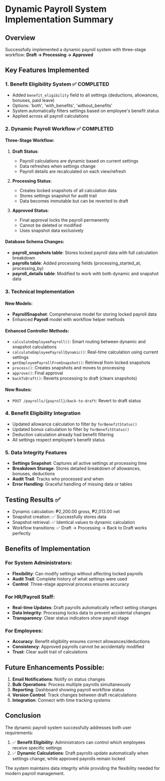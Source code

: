 # Dynamic Payroll System Implementation Summary

## Overview
Successfully implemented a dynamic payroll system with three-stage workflow: **Draft → Processing → Approved**

## Key Features Implemented

### 1. Benefit Eligibility System ✅ COMPLETED
- Added `benefit_eligibility` field to all settings (deductions, allowances, bonuses, paid leave)
- Options: 'both', 'with_benefits', 'without_benefits'
- System automatically filters settings based on employee's benefit status
- Applied across all payroll calculations

### 2. Dynamic Payroll Workflow ✅ COMPLETED

#### Three-Stage Workflow:
1. **Draft Status**: 
   - Payroll calculations are dynamic based on current settings
   - Data refreshes when settings change
   - Payroll details are recalculated on each view/refresh

2. **Processing Status**:
   - Creates locked snapshots of all calculation data
   - Stores settings snapshot for audit trail
   - Data becomes immutable but can be reverted to draft

3. **Approved Status**:
   - Final approval locks the payroll permanently
   - Cannot be deleted or modified
   - Uses snapshot data exclusively

#### Database Schema Changes:
- **payroll_snapshots table**: Stores locked payroll data with full calculation breakdown
- **payrolls table**: Added processing fields (processing_started_at, processing_by)
- **payroll_details table**: Modified to work with both dynamic and snapshot data

### 3. Technical Implementation

#### New Models:
- **PayrollSnapshot**: Comprehensive model for storing locked payroll data
- Enhanced **Payroll** model with workflow helper methods

#### Enhanced Controller Methods:
- `calculateEmployeePayroll()`: Smart routing between dynamic and snapshot calculations
- `calculateEmployeePayrollDynamic()`: Real-time calculation using current settings
- `getEmployeePayrollFromSnapshot()`: Retrieval from locked snapshots
- `process()`: Creates snapshots and moves to processing
- `approve()`: Final approval
- `backToDraft()`: Reverts processing to draft (clears snapshots)

#### New Routes:
- `POST /payrolls/{payroll}/back-to-draft`: Revert to draft status

### 4. Benefit Eligibility Integration
- Updated allowance calculation to filter by `forBenefitStatus()`
- Updated bonus calculation to filter by `forBenefitStatus()`
- Deduction calculation already had benefit filtering
- All settings respect employee's benefit status

### 5. Data Integrity Features
- **Settings Snapshot**: Captures all active settings at processing time
- **Breakdown Storage**: Stores detailed breakdown of allowances, bonuses, deductions
- **Audit Trail**: Tracks who processed and when
- **Error Handling**: Graceful handling of missing data or tables

## Testing Results ✅
- Dynamic calculation: ₱2,200.00 gross, ₱2,013.00 net
- Snapshot creation: ✅ Successfully stores data
- Snapshot retrieval: ✅ Identical values to dynamic calculation
- Workflow transitions: ✅ Draft → Processing → Back to Draft works perfectly

## Benefits of Implementation

### For System Administrators:
- **Flexibility**: Can modify settings without affecting locked payrolls
- **Audit Trail**: Complete history of what settings were used
- **Control**: Three-stage approval process ensures accuracy

### For HR/Payroll Staff:
- **Real-time Updates**: Draft payrolls automatically reflect setting changes
- **Data Integrity**: Processing locks data to prevent accidental changes
- **Transparency**: Clear status indicators show payroll stage

### For Employees:
- **Accuracy**: Benefit eligibility ensures correct allowances/deductions
- **Consistency**: Approved payrolls cannot be accidentally modified
- **Trust**: Clear audit trail of calculations

## Future Enhancements Possible:
1. **Email Notifications**: Notify on status changes
2. **Bulk Operations**: Process multiple payrolls simultaneously
3. **Reporting**: Dashboard showing payroll workflow status
4. **Version Control**: Track changes between draft recalculations
5. **Integration**: Connect with time tracking systems

## Conclusion
The dynamic payroll system successfully addresses both user requirements:
1. ✅ **Benefit Eligibility**: Administrators can control which employees receive specific settings
2. ✅ **Dynamic Calculations**: Draft payrolls update automatically when settings change, while approved payrolls remain locked

The system maintains data integrity while providing the flexibility needed for modern payroll management.
